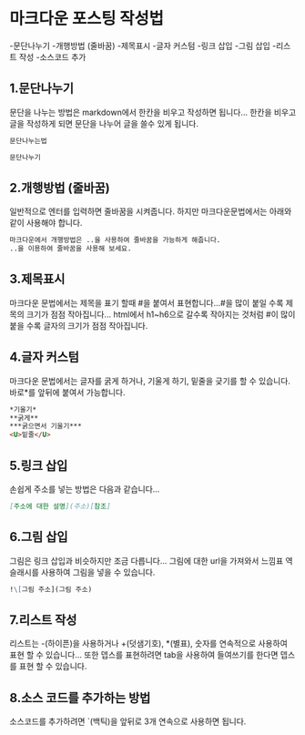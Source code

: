 # 마크다운 포스팅 작성법

-문단나누기
-개행방법 (줄바꿈)
-제목표시
-글자 커스텀
-링크 삽입
-그림 삽입
-리스트 작성
-소스코드 추가


## 1.문단나누기

문단을 나누는 방법은 markdown에서 한칸을 비우고 작성하면 됩니다...
한칸을 비우고 글을 작성하게 되면 문단을 나누어 글을 쓸수 있게 됩니다.

```md
문단나누는법

문단나누기
```


## 2.개행방법 (줄바꿈)

일반적으로 엔터를 입력하면 줄바꿈을 시켜줍니다. 하지만 마크다운문법에서는 아래와 같이 사용해야 합니다.

```md
마크다운에서 개행방법은 ..을 사용하여 줄바꿈을 가능하게 해줍니다.
..을 이용하여 줄바꿈을 사용해 보세요.
```

## 3.제목표시

마크다운 문법에서는 제목을 표기 할때 #을 붙여서 표현합니다...#을 많이 붙일 수록 제목의 크기가 점점 작아집니다...
html에서 h1~h6으로 갈수록 작아지는 것처럼 #이 많이 붙을 수록 글자의 크기가 점점 작아집니다.


## 4.글자 커스텀

마크다운 문법에서는 글자를 굵게 하거나, 기울게 하기, 밑줄을 긎기를 할 수 있습니다.
바로*를 앞뒤에 붙여서 가능합니다.

```md
*기울기*
**굵게**
***굵으면서 기울기***
<U>밑줄</U>
```

## 5.링크 삽입

손쉽게 주소를 넣는 방법은 다음과 같습니다...

```md
[주소에 대한 설명](주소)[참조]
```

## 6.그림 삽입

그림은 링크 삽입과 비슷하지만 조금 다릅니다...
그림에 대한 url을 가져와서 느낌표 역슬래시를 사용하여 그림을 넣을 수 있습니다.

```md
!\[그림 주소](그림 주소)
```


## 7.리스트 작성

리스트는 -(하이픈)을 사용하거나 +(덧샘기호), *(별표), 숫자를 연속적으로 사용하여 표현 할 수 있습니다...
또한 뎁스를 표현하려면 tab을 사용하여 들여쓰기를 한다면 뎁스를 표현 할 수 있습니다.


## 8.소스 코드를 추가하는 방법

소스코드를 추가하려면 `(백틱)을 앞뒤로 3개 연속으로 사용하면 됩니다.

